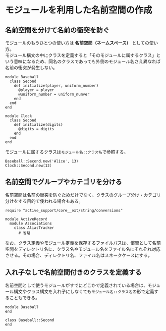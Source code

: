 # モジュールを利用した名前空間の作成
## 名前空間を分けて名前の衝突を防ぐ
モジュールのもうひとつの使い方は __名前空間（ネームスペース）__ としての使い方。  
モジュール構文の中にクラスを定義すると「そのモジュールに属するクラス」という意味になるため、同名のクラスであっても外側のモジュール名さえ異なれば名前の衝突が発生しない。  

```
module Baseball
  class Second
    def initialize(player, uniform_number)
      @player = player
      @uniform_number = uniform_numver
    end
  end
end

module Clock
  class Second
    def initialize(digits)
      @digits = digits
    end
  end
end
```

モジュールに属するクラスは`モジュール名::クラス名`で参照する。  

```
Baseball::Second.new('Alice', 13)
Clock::Second.new(13)
```

## 名前空間でグループやカテゴリを分ける
名前空間は名前の衝突を防ぐためだけでなく、クラスのグループ分け・カテゴリ分けをする目的で使われる場合もある。  

```
require "active_support/core__ext/string/conversions"

module ActiveRecord
  module Associations
    class AliasTracker
      # 省略
```

なお、クラス定義やモジュール定義を保存するファイルパスは、慣習として名前空間をディレクトリ名に、クラス名やモジュール名をファイル名にそれぞれ対応させる。その場合、ディレクトリ名、ファイル名はスネークケースにする。  

## 入れ子なしで名前空間付きのクラスを定義する
名前空間として使うモジュールがすでにどこかで定義されている場合は、モジュール構文やクラス構文を入れ子にしなくても`モジュール名::クラス名`の形で定義することもできる。  

```
module Baseball
end

class Baseball::Second
end
```

